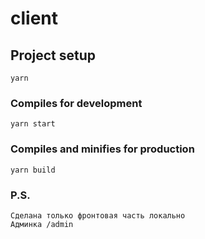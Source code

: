 # client

## Project setup
```
yarn
```

### Compiles for development
```
yarn start
```

### Compiles and minifies for production
```
yarn build
```

### P.S.
```
Сделана только фронтовая часть локально
Админка /admin
```